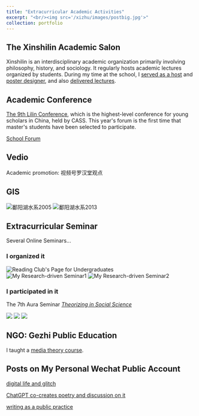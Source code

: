 ```yaml
---
title: "Extracurricular Academic Activities"
excerpt: "<br/><img src='/xizhu/images/postbig.jpg'>"
collection: portfolio
---
```


## The Xinshilin Academic Salon

Xinshilin is an interdisciplinary academic organization primarily involving philosophy, history, and sociology. It regularly hosts academic lectures organized by students. During my time at the school, I [served as a host](https://mp.weixin.qq.com/s/i20AQXeGvd9Cs2AsdXI5rA) and [poster designer](https://mp.weixin.qq.com/s/1X1-9aOa6m-rDfqkzxD-qQ), and also [delivered lectures](https://mp.weixin.qq.com/s/_2HwwR-RKzrP0nFCoY2tEA).


## Academic Conference

[The 9th Lilin Conference](https://mp.weixin.qq.com/s/kBLveoJwuFgBhBEmFrOMxQ), which is the highest-level conference for young scholars in China, held by CASS. This year's forum is the first time that master's students have been selected to participate.

[School Forum](https://mp.weixin.qq.com/s/OzE_Wx4LdmAf3ZyDlIUsQw )


## Vedio

Academic promotion: 视频号罗汉堂观点

## GIS

![鄱阳湖水系2005](https://github.com/user-attachments/assets/eab986f0-c5e1-411e-9242-bae74253e5c8)
![鄱阳湖水系2013](https://github.com/user-attachments/assets/f7fd9cb1-6728-4618-b057-a3eefe348850)


## Extracurricular Seminar

Several Online Seminars...

### I organized it

<img src='/xizhu/images/Readingclub.jpg' alt="Reading Club's Page for Undergraduates">

<img src='/xizhu/images/hostofseminar1.jpg' alt="My Research-driven Seminar1">

<img src='/xizhu/images/hostofseminar2.jpg' alt="My Research-driven Seminar2">

### I participated in it

The 7th Aura Seminar *[Theorizing in Social Science](https://mp.weixin.qq.com/s/6YDAOJyPvrC7ikAFYNp7CQ)* 

<img src='/xizhu/images/participate1.jpg'>

<img src='/xizhu/images/participate2.jpg'>

<img src='/xizhu/images/participate3.jpg'>


## NGO: Gezhi Public Education

I taught a [media theory course](https://mp.weixin.qq.com/s/28jBymxdqSeEs6MSAFY2Ww).


## Posts on My Personal Wechat Public Account

[digital life and glitch](https://mp.weixin.qq.com/s/4Rh4jz_zZBbla7NxmFHWoA)

[ChatGPT co-creates poetry and discussion on it](https://mp.weixin.qq.com/s/wCVzT97L85pXr3u_g1XMlQ)

[writing as a public practice](https://mp.weixin.qq.com/s/JiFQmR_trOKGdNt37w4Zvw)






